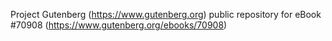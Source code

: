 Project Gutenberg (https://www.gutenberg.org) public repository for
eBook #70908 (https://www.gutenberg.org/ebooks/70908)
